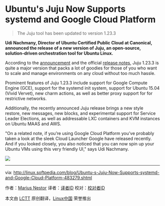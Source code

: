 Ubuntu's Juju Now Supports systemd and Google Cloud Platform
================================================================================
> The Juju tool has been updated to version 1.23.3

**Udi Nachmany, Director of Ubuntu Certified Public Cloud at Canonical, announced the release of a new version of Juju, an open-source, solution-driven orchestration tool for Ubuntu Linux.**

According to the [announcement][1] and the official [release notes][2], Juju 1.23.3 is quite a major version that packs a lot of goodies for those of you who want to scale and manage environments on any cloud without too much hassle.

Prominent features of Juju 1.23.3 include support for Google Compute Engine (GCE), support for the systemd init system, support for Ubuntu 15.04 (Vivid Vervet), new charm actions, as well as better proxy support for for restrictive networks.

Additionally, the recently announced Juju release brings a new style restore, new messages, new blocks, and experimental support for Service Leader Elections, as well as addressable LXC containers and KVM instances on Ubuntu MAAS and AWS.

"On a related note, if you’re using Google Cloud Platform you’ve probably taken a look at the sleek Cloud Launcher Google have released recently. And if you looked closely, you also noticed that you can now spin up your Ubuntu VMs using this very friendly UI," says Udi Nachmany.

![](http://i1-news.softpedia-static.com/images/news2/Ubuntu-s-Juju-Now-Supports-systemd-and-Google-Cloud-Platform-483279-2.jpg)

--------------------------------------------------------------------------------

via: http://linux.softpedia.com/blog/Ubuntu-s-Juju-Now-Supports-systemd-and-Google-Cloud-Platform-483279.shtml

作者：[Marius Nestor][a]
译者：[译者ID](https://github.com/译者ID)
校对：[校对者ID](https://github.com/校对者ID)

本文由 [LCTT](https://github.com/LCTT/TranslateProject) 原创翻译，[Linux中国](https://linux.cn/) 荣誉推出

[a]:http://news.softpedia.com/editors/browse/marius-nestor
[1]:http://insights.ubuntu.com/2015/06/03/juju-support-for-google-cloud-platform/
[2]:https://jujucharms.com/docs/devel/reference-release-notes